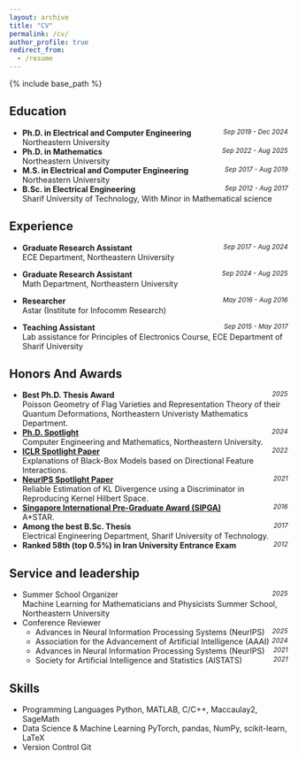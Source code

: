 ```yaml
---
layout: archive
title: "CV"
permalink: /cv/
author_profile: true
redirect_from:
  - /resume
---
```


{% include base_path %}
<span style="float:right">
<a href="{{ base_path }}/files/cv.pdf" class="btn btn--primary" target="_blank">
  <i class="fas fa-file-pdf"></i>
</a>
</span>


## Education
* **Ph.D. in Electrical and Computer Engineering** <span style="float:right"><small><i>Sep 2019 - Dec 2024</i></small></span><br>
  Northeastern University
* **Ph.D. in Mathematics** <span style="float:right"><small><i>Sep 2022 - Aug 2025</i></small></span><br>
  Northeastern University
* **M.S. in Electrical and Computer Engineering** <span style="float:right"><small><i>Sep 2017 - Aug 2019</i></small></span><br>
  Northeastern University
* **B.Sc. in Electrical Engineering** <span style="float:right"><small><i>Sep 2012 - Aug 2017</i></small></span><br>
  Sharif University of Technology, With Minor in Mathematical science

## Experience
* **Graduate Research Assistant** <span style="float:right"><small><i>Sep 2017 - Aug 2024</i></small></span><br>
  ECE Department, Northeastern University

* **Graduate Research Assistant** <span style="float:right"><small><i>Sep 2024 - Aug 2025</i></small></span><br>
  Math Department, Northeastern University

* **Researcher** <span style="float:right"><small><i>May 2016 - Aug 2016</i></small></span><br>
  Astar (Institute for Infocomm Research)

* **Teaching Assistant** <span style="float:right"><small><i>Sep 2015 - May 2017</i></small></span><br>
  Lab assistance for Principles of Electronics Course, ECE Department of Sharif University

## Honors And Awards
* **Best Ph.D. Thesis Award** <span style="float:right"><small><i>2025</i></small></span><br>
  Poisson Geometry of Flag Varieties and Representation Theory of their Quantum Deformations, Northeastern Univeristy Mathematics Department. 
* [**Ph.D. Spotlight**](https://coe.northeastern.edu/news/phd-spotlight-aria-masoomi-phd24-computer-engineering-and-mathematics/) <span style="float:right"><small><i>2024</i></small></span><br>
  Computer Engineering and Mathematics, Northeastern University. 
* [**ICLR Spotlight Paper**](https://openreview.net/forum?id=45Mr7LeKR9) <span style="float:right"><small><i>2022</i></small></span><br>
  Explanations of Black-Box Models based on Directional Feature Interactions. 
* [**NeurIPS Spotlight Paper**](https://neurips.cc/virtual/2021/spotlight/27161)  <span style="float:right"><small><i>2021</i></small></span><br>
  Reliable Estimation of KL Divergence using a Discriminator in Reproducing Kernel Hilbert Space.
* [**Singapore International Pre-Graduate Award (SIPGA)**](https://www.a-star.edu.sg/Scholarships/for-undergraduate-studies/singapore-international-pre-graduate-award-sipga) <span style="float:right"><small><i>2016</i></small></span><br>
  A*STAR. 
* **Among the best B.Sc. Thesis** <span style="float:right"><small><i>2017</i></small></span><br>
   Electrical Engineering Department, Sharif University of Technology. 
* **Ranked 58th (top 0.5\%) in Iran University Entrance Exam** <span style="float:right"><small><i>2012</i></small></span>
  
## Service and leadership
* Summer School Organizer <span style="float:right"><small><i>2025</i></small></span><br>
  Machine Learning for Mathematicians and Physicists Summer School, Northeastern University 
* Conference Reviewer
  * Advances in Neural Information Processing Systems (NeurIPS) <span style="float:right"><small><i>2025</i></small></span>
  * Association for the Advancement of Artificial Intelligence (AAAI) <span style="float:right"><small><i>2024</i></small></span>
  * Advances in Neural Information Processing Systems (NeurIPS) <span style="float:right"><small><i>2021</i></small></span>
  * Society for Artificial Intelligence and Statistics (AISTATS) <span style="float:right"><small><i>2021</i></small></span>

## Skills
* Programming Languages
  Python, MATLAB, C/C++, Maccaulay2, SageMath
* Data Science & Machine Learning
  PyTorch, pandas, NumPy, scikit-learn, LaTeX
* Version Control
  Git